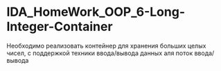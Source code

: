 # IDA_HomeWork_OOP_6-Long-Integer-Container
Необходимо реализовать контейнер для хранения больших целых чисел, 
с поддержкой техники ввода/вывода данных аля поток ввода/вывода
